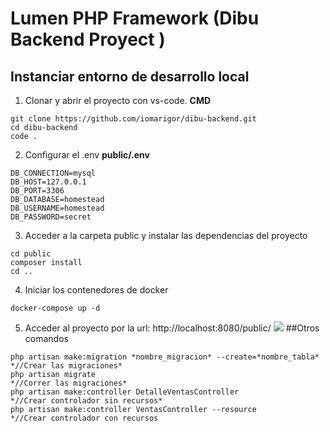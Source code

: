 # Lumen PHP Framework (Dibu Backend Proyect )

## Instanciar entorno de desarrollo local

1.  Clonar y abrir el proyecto con vs-code.
    **CMD**

```
git clone https://github.com/iomarigor/dibu-backend.git
cd dibu-backend
code .
```

2. Configurar el .env
   **public/.env**

```
DB_CONNECTION=mysql
DB_HOST=127.0.0.1
DB_PORT=3306
DB_DATABASE=homestead
DB_USERNAME=homestead
DB_PASSWORD=secret
```

3. Acceder a la carpeta public y instalar las dependencias del proyecto

```
cd public
composer install
cd ..
```

4. Iniciar los contenedores de docker

```
docker-compose up -d
```

5. Acceder al proyecto por la url:
   http://localhost:8080/public/
   [![](https://i.ibb.co/r60d4Pn/Captura-de-pantalla-2023-07-22-231112.png)](https://i.ibb.co/r60d4Pn/Captura-de-pantalla-2023-07-22-231112.png)
##Otros comandos

```
php artisan make:migration *nombre_migracion* --create=*nombre_tabla* *//Crear las migraciones*
php artisan migrate                                                   *//Correr las migraciones*
php artisan make:controller DetalleVentasController                   *//Crear controlador sin recursos*
php artisan make:controller VentasController --resource               *//Crear controlador con recursos
```

